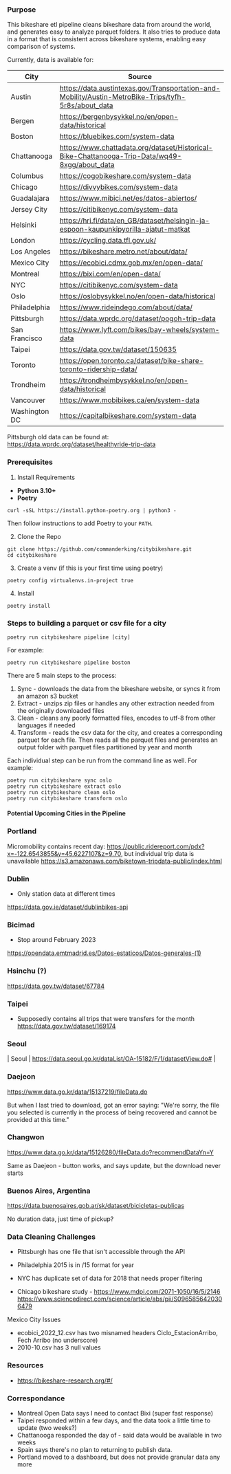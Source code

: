 ### Purpose

This bikeshare etl pipeline cleans bikeshare data from around the world, and generates easy to analyze parquet folders. It also tries to produce data in a format that is consistent across bikeshare systems, enabling easy comparison of systems.

Currently, data is available for:

| City          | Source |
| -----------   | ----------- |
| Austin        | <https://data.austintexas.gov/Transportation-and-Mobility/Austin-MetroBike-Trips/tyfh-5r8s/about_data> |
| Bergen        | <https://bergenbysykkel.no/en/open-data/historical> |
| Boston        | <https://bluebikes.com/system-data>  |
| Chattanooga   | <https://www.chattadata.org/dataset/Historical-Bike-Chattanooga-Trip-Data/wq49-8xgg/about_data> | 
| Columbus      | <https://cogobikeshare.com/system-data> |
| Chicago       | <https://divvybikes.com/system-data> |
| Guadalajara   | <https://www.mibici.net/es/datos-abiertos/> |
| Jersey City   | <https://citibikenyc.com/system-data> |
| Helsinki      | <https://hri.fi/data/en_GB/dataset/helsingin-ja-espoon-kaupunkipyorilla-ajatut-matkat> |
| London        | <https://cycling.data.tfl.gov.uk/> |
| Los Angeles   | <https://bikeshare.metro.net/about/data/> |
| Mexico City   | <https://ecobici.cdmx.gob.mx/en/open-data/> |
| Montreal      | <https://bixi.com/en/open-data/> |
| NYC           | <https://citibikenyc.com/system-data> |
| Oslo          | <https://oslobysykkel.no/en/open-data/historical> |
| Philadelphia  | <https://www.rideindego.com/about/data/> |
| Pittsburgh    | <https://data.wprdc.org/dataset/pogoh-trip-data> |
| San Francisco | <https://www.lyft.com/bikes/bay-wheels/system-data> |
| Taipei        | <https://data.gov.tw/dataset/150635> | 
| Toronto       | <https://open.toronto.ca/dataset/bike-share-toronto-ridership-data/> |
| Trondheim     | https://trondheimbysykkel.no/en/open-data/historical | 
| Vancouver     | <https://www.mobibikes.ca/en/system-data> | 
| Washington DC | <https://capitalbikeshare.com/system-data> | 

Pittsburgh old data can be found at: https://data.wprdc.org/dataset/healthyride-trip-data


### Prerequisites

1. Install Requirements

- **Python 3.10+**
- **Poetry** 

```
curl -sSL https://install.python-poetry.org | python3 -
```

Then follow instructions to add Poetry to your `PATH`. 

2. Clone the Repo
```
git clone https://github.com/commanderking/citybikeshare.git
cd citybikeshare
```

3. Create a venv (if this is your first time using poetry)

```
poetry config virtualenvs.in-project true
```

4. Install 

```
poetry install
```
### Steps to building a parquet or csv file for a city

```
poetry run citybikeshare pipeline [city]
```

For example:

```
poetry run citybikeshare pipeline boston
```

There are 5 main steps to the process:

1. Sync - downloads the data from the bikeshare website, or syncs it from an amazon s3 bucket 
2. Extract - unzips zip files or handles any other extraction needed from the originally downloaded files
2. Clean - cleans any poorly formatted files, encodes to utf-8 from other languages if needed
3.  Transform - reads the csv data for the city, and creates a corresponding parquet for each file. Then reads all the parquet files and generates an output folder with parquet files partitioned by year and month


Each individual step can be run from the command line as well. For example:

```
poetry run citybikeshare sync oslo
poetry run citybikeshare extract oslo
poetry run citybikeshare clean oslo  
poetry run citybikeshare transform oslo  

```

#### Potential Upcoming Cities in the Pipeline

### Portland
Micromobility contains recent day: https://public.ridereport.com/pdx?x=-122.6543855&y=45.6227107&z=9.70, but individual trip data is unavailable
https://s3.amazonaws.com/biketown-tripdata-public/index.html

### Dublin 
- Only station data at different times

https://data.gov.ie/dataset/dublinbikes-api

### Bicimad
- Stop around February 2023

https://opendata.emtmadrid.es/Datos-estaticos/Datos-generales-(1)

### Hsinchu (?)

https://data.gov.tw/dataset/67784

### Taipei 
- Supposedly contains all trips that were transfers for the month
https://data.gov.tw/dataset/169174

### Seoul

| Seoul         | <https://data.seoul.go.kr/dataList/OA-15182/F/1/datasetView.do#> |

### Daejeon 
https://www.data.go.kr/data/15137219/fileData.do

But when I last tried to download, got an error saying:
"We're sorry, the file you selected is currently in the process of being recovered and cannot be provided at this time."

### Changwon

https://www.data.go.kr/data/15126280/fileData.do?recommendDataYn=Y

Same as Daejeon - button works, and says update, but the download never starts

### Buenos Aires, Argentina

https://data.buenosaires.gob.ar/sk/dataset/bicicletas-publicas 

No duration data, just time of pickup?

### Data Cleaning Challenges

- Pittsburgh has one file that isn't accessible through the API

- Philadelphia 2015 is in /15 format for year

- NYC has duplicate set of data for 2018 that needs proper filtering

- Chicago bikeshare study - https://www.mdpi.com/2071-1050/16/5/2146
https://www.sciencedirect.com/science/article/abs/pii/S0965856420306479

Mexico City Issues 
-  ecobici_2022_12.csv has two misnamed headers Ciclo_EstacionArribo, Fech Arribo (no underscore)
- 2010-10.csv has 3 null values


### Resources 

- https://bikeshare-research.org/#/

### Correspondance

- Montreal Open Data says I need to contact Bixi (super fast response)
- Taipei responded within a few days, and the data took a little time to update (two weeks?)
- Chattanooga responded the day of - said data would be available in two weeks
- Spain says there's no plan to returning to publish data. 
- Portland moved to a dashboard, but does not provide granular data any more    